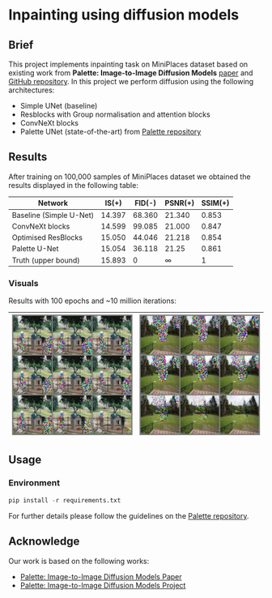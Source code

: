# Inpainting using diffusion models

## Brief

This project implements inpainting task on MiniPlaces dataset based on existing work from **Palette:
Image-to-Image Diffusion Models** [paper](https://arxiv.org/pdf/2111.05826.pdf) and
[GitHub repository](https://github.com/Janspiry/Palette-Image-to-Image-Diffusion-Models). In this project we perform diffusion using the following architectures:

- Simple UNet (baseline)
- Resblocks with Group normalisation and attention blocks
- ConvNeXt blocks
- Palette UNet (state-of-the-art) from [Palette repository](https://github.com/Janspiry/Palette-Image-to-Image-Diffusion-Models)

## Results

After training on 100,000 samples of MiniPlaces dataset we obtained the results displayed in the following table:

| Network                 | IS(+)  | FID(-) | PSNR(+) | SSIM(+) |
| ----------------------- | ------ | ------ | ------- | ------- |
| Baseline (Simple U-Net) | 14.397 | 68.360 | 21.340  | 0.853   |
| ConvNeXt blocks         | 14.599 | 99.085 | 21.000  | 0.847   |
| Optimised ResBlocks     | 15.050 | 44.046 | 21.218  | 0.854   |
| Palette U-Net           | 15.054 | 36.118 | 21.25   | 0.861   |
| Truth (upper bound)     | 15.893 | 0      | ∞       | 1       |

### Visuals

Results with 100 epochs and ~10 million iterations:

| <img src="misc//image//Process_139_.png" alt="drawing" style="width:250px"/> | <img src="misc//image//Process_96342_.png" alt="drawing" style="width:250px"/> |
| ---------------------------------------------------------------------------- | ------------------------------------------------------------------------------ |

## Usage

### Environment

```python
pip install -r requirements.txt
```

For further details please follow the guidelines on the [Palette repository](https://github.com/Janspiry/Palette-Image-to-Image-Diffusion-Models).

## Acknowledge

Our work is based on the following works:

- [Palette: Image-to-Image Diffusion Models Paper](https://arxiv.org/pdf/2111.05826.pdf)
- [Palette: Image-to-Image Diffusion Models Project](https://github.com/Janspiry/Palette-Image-to-Image-Diffusion-Models)
